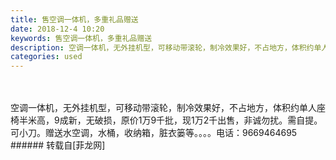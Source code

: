 ```yaml
---
title: 售空调一体机，多重礼品赠送
date: 2018-12-4 10:20
keywords: 售空调一体机，多重礼品赠送
description: 空调一体机，无外挂机型，可移动带滚轮，制冷效果好，不占地方，体积约单人座椅半米高，9成新，无破损，原价1万9千批，现1万2千出售，非诚勿扰。需自提。可小刀。赠送水空调，水桶，收纳箱，脏衣篓等。。。。电话：9669464695
categories: used
---
```

<td class="t_f" id="postmessage_2403203">

<br/>
<br/>
空调一体机，无外挂机型，可移动带滚轮，制冷效果好，不占地方，体积约单人座椅半米高，9成新，无破损，原价1万9千批，现1万2千出售，非诚勿扰。需自提。可小刀。赠送水空调，水桶，收纳箱，脏衣篓等。。。。电话：9669464695</td>
###### 转载自[菲龙网]